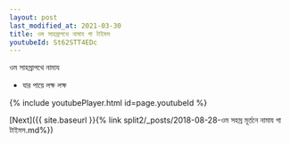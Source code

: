 ```yaml
---
layout: post
last_modified_at: 2021-03-30
title: ওম সাহস্রাপথে নামায গা টাইমস
youtubeId: St62STT4EDc
---
```

 
 
 ওম সাহস্রাপথে নামায  
 
 -  যার পায়ে লক্ষ লক্ষ 
 
  
 
  
 
 
 
 
 
 


{% include youtubePlayer.html id=page.youtubeId %}
 
[Next]({{ site.baseurl }}{% link  split2/_posts/2018-08-28-ওম সহস্র মূর্তনে নামায গা টাইমস.md%})
 
